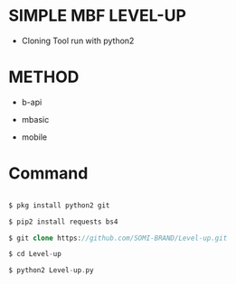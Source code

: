 # SIMPLE MBF LEVEL-UP

* Cloning Tool run with python2

# METHOD 

* b-api

* mbasic

* mobile

# Command

```php

$ pkg install python2 git

$ pip2 install requests bs4

$ git clone https://github.com/SOMI-BRAND/Level-up.git

$ cd Level-up

$ python2 Level-up.py

```
